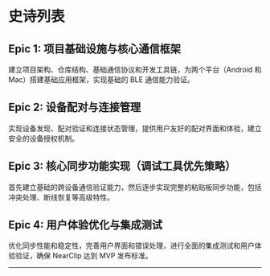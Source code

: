# 史诗列表

## Epic 1: 项目基础设施与核心通信框架
建立项目架构、仓库结构、基础通信协议和开发工具链，为两个平台（Android 和 Mac）搭建基础应用框架，实现基础的 BLE 通信能力验证。

## Epic 2: 设备配对与连接管理
实现设备发现、配对验证和连接状态管理，提供用户友好的配对界面和体验，建立安全的设备授权机制。

## Epic 3: 核心同步功能实现（调试工具优先策略）
首先建立基础的跨设备通信验证能力，然后逐步实现完整的粘贴板同步功能，包括冲突处理、断线恢复等高级特性。

## Epic 4: 用户体验优化与集成测试
优化同步性能和稳定性，完善用户界面和错误处理，进行全面的集成测试和用户体验验证，确保 NearClip 达到 MVP 发布标准。

---
